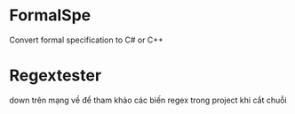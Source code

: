 # FormalSpe
Convert formal specification to C# or C++  
# Regextester
down trên mạng về để tham khảo các biến regex trong project khi cắt chuỗi 
